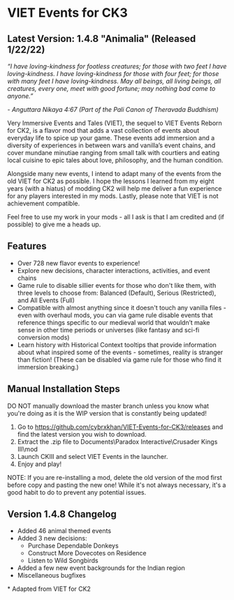 # VIET Events for CK3

## Latest Version: 1.4.8 "Animalia" (Released 1/22/22)

_“I have loving-kindness for footless creatures; for those with two feet I have loving-kindness. I have loving-kindness for those with four feet; for those with many feet I have loving-kindness. May all beings, all living beings, all creatures, every one, meet with good fortune; may nothing bad come to anyone.”_

_- Anguttara Nikaya 4:67 (Part of the Pali Canon of Theravada Buddhism)_

Very Immersive Events and Tales (VIET), the sequel to VIET Events Reborn for CK2, is a flavor mod that adds a vast collection of events about everyday life to spice up your game. These events add immersion and a diversity of experiences in between wars and vanilla’s event chains, and cover mundane minutiae ranging from small talk with courtiers and eating local cuisine to epic tales about love, philosophy, and the human condition.

Alongside many new events, I intend to adapt many of the events from the old VIET for CK2 as possible. I hope the lessons I learned from my eight years (with a hiatus) of modding CK2 will help me deliver a fun experience for any players interested in my mods. Lastly, please note that VIET is not achievement compatible.

Feel free to use my work in your mods - all I ask is that I am credited and (if possible) to give me a heads up.

## Features

- Over 728 new flavor events to experience!
- Explore new decisions, character interactions, activities, and event chains
- Game rule to disable sillier events for those who don't like them, with three levels to choose from: Balanced (Default), Serious (Restricted), and All Events (Full)
- Compatible with almost anything since it doesn't touch any vanilla files - even with overhaul mods, you can via game rule disable events that reference things specific to our medieval world that wouldn’t make sense in other time periods or universes (like fantasy and sci-fi conversion mods)
- Learn history with Historical Context tooltips that provide information about what inspired some of the events - sometimes, reality is stranger than fiction! (These can be disabled via game rule for those who find it immersion breaking.)


## Manual Installation Steps

DO NOT manually download the master branch unless you know what you're doing as it is the WIP version that is constantly being updated!

1. Go to https://github.com/cybrxkhan/VIET-Events-for-CK3/releases and find the latest version you wish to download.
2. Extract the .zip file to Documents\Paradox Interactive\Crusader Kings III\mod
3. Launch CKIII and select VIET Events in the launcher.
4. Enjoy and play!

NOTE: If you are re-installing a mod, delete the old version of the mod first before copy and pasting the new one! While it's not always necessary, it's a good habit to do to prevent any potential issues.

## Version 1.4.8 Changelog

- Added 46 animal themed events
- Added 3 new decisions:
    - Purchase Dependable Donkeys
    - Construct More Dovecotes on Residence
    - Listen to Wild Songbirds
- Added a few new event backgrounds for the Indian region
- Miscellaneous bugfixes

\* Adapted from VIET for CK2
